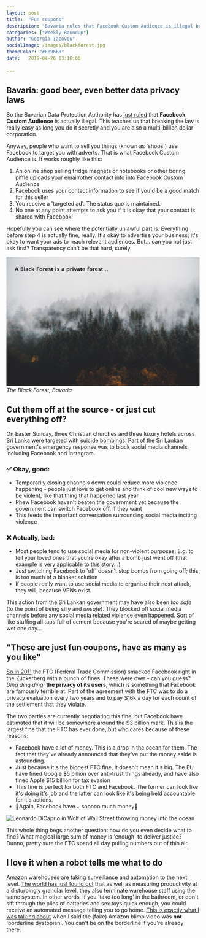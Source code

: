 ```yaml
---
layout: post
title:  "Fun coupons"
description: "Bavaria rules that Facebook Custom Audience is illegal because sharing contact information without consent with third party is"
categories: ["Weekly Roundup"]
author: "Georgia Iacovou"
socialImage: /images/blackforest.jpg
themeColor: "#E89668"
date:   2019-04-26 13:18:00

---
```

## Bavaria: good beer, even better data privacy laws

So the Bavarian Data Protection Authority has [just ruled](https://netzpolitik.org/2019/facebook-custom-audience-illegal-without-explicit-user-consent-bavarian-dpa-rules/) that **Facebook Custom Audience** is actually illegal. This teaches us that breaking the law is really easy as long you do it secretly and you are also a multi-billion dollar corporation. 

Anyway, people who want to sell you things (known as 'shops') use Facebook to target you with adverts. That is what Facebook Custom Audience is. It works roughly like this:

1. An online shop selling fridge magnets or notebooks or other boring piffle uploads your email/other contact info into Facebook Custom Audience
2. Facebook uses your contact information to see if you'd be a good match for this seller
3. You receive a 'targeted ad'. The status quo is maintained.
4. No one at any point attempts to ask you if it is okay that your contact is shared with Facebook

Hopefully you can see where the potentially unlawful part is. Everything before step 4 is actually fine, really. It's okay to advertise your business; it's okay to want your ads to reach relevant audiences. But... can you not just ask first? Transparency can't be that hard, surely.

![The Black Forest in Bavaria](/images/blackforest.jpg)
*The Black Forest, Bavaria*

## Cut them off at the source - or just cut everything off?

On Easter Sunday, three Christian churches and three luxury hotels across Sri Lanka [were targeted with suicide bombings](https://www.theguardian.com/world/sri-lanka-attacks). Part of the Sri Lankan government's emergency response was to block social media channels, including Facebook and Instagram.

### ✅ Okay, good:

- Temporarily closing channels down could reduce more violence happening - people just love to get online and think of cool new ways to be violent, [like that thing that happened last year](https://www.nytimes.com/2018/04/21/world/asia/facebook-sri-lanka-riots.html?module=inline)
- Phew Facebook haven't beaten the government yet because the government can switch Facebook off, if they want
- This feeds the important conversation surrounding social media inciting violence

### ❌ Actually, bad:

- Most people tend to use social media for non-violent purposes. E.g. to tell your loved ones that you're okay after a bomb just went off (that example is very applicable to this story...)
- Just switching Facebook to 'off' doesn't stop bombs from going off; this is too much of a blanket solution
- If people really want to use social media to organise their next attack, they will, because VPNs exist.

This action from the Sri Lankan government may have also been *too* *safe* (to the point of being silly and *unsafe*). They blocked off social media channels before any social media related violence even happened. Sort of like stuffing all taps full of cement because you're scared of maybe getting wet one day...

## "These are just fun coupons, have as many as you like"

[So in 2011](https://metomic.io/blog/main/2019/03/20/How-Facebook-Have-Built-Up-Your-Trust-Over-The-Years.html#2011) the FTC (Federal Trade Commission) smacked Facebook right in the Zuckerberg with a bunch of fines. These were over - can you guess? *Ding ding ding:* **the privacy of its users**, which is something that Facebook are famously terrible at. Part of the agreement with the FTC was to do a privacy evaluation every two years and to pay $16k a day for each count of the settlement that they violate.

The two parties are currently negotiating this fine, but Facebook have estimated that it will be somewhere around the $3 billion mark. This is the largest fine that the FTC has ever done, but who cares because of these reasons:

- Facebook have a lot of money. This is a drop in the ocean for them. The fact that they've already announced that they've put the money aside is astounding.
- Just because it's the biggest FTC fine, it doesn't mean it's big. The EU have fined Google $5 billion over anti-trust things already, and have also fined Apple $15 billion for tax evasion
- This fine is perfect for both FTC and Facebook. The former can look like it's doing it's job and the latter can look like it's being held accountable for it's actions.
- 💸Again, Facebook have... sooooo much money💸

![Leonardo DiCaprio in Wolf of Wall Street throwing money into the ocean](https://media.giphy.com/media/HgRCL6irM8unm/giphy.gif)

This whole thing begs another question: how do you even decide what to fine? What magical large sum of money is 'enough' to deliver justice? Dunno, pretty sure the FTC spend all day pulling numbers out of thin air.

## I love it when a robot tells me what to do

Amazon warehouses are taking surveillance and automation to the next level. [The world has just found out](https://www.businessinsider.com/amazon-system-automatically-fires-warehouse-workers-time-off-task-2019-4?r=US&IR=T) that as well as measuring productivity at a disturbingly granular level, they also terminate warehouse staff using the same system. In other words, if you 'take too long' in the bathroom, or don't sift through the piles of batteries and sex toys quick enough, you could receive an automated message telling you to go home. [This is exactly what I was talking about](https://metomic.io/blog/main/2019/04/05/blimpy-mcblimpface.html) when I said the (fake) Amazon blimp video was **not** 'borderline dystopian'. You can't be on the borderline if you're already there.